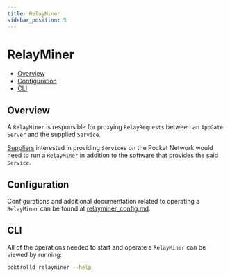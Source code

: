 ```yaml
---
title: RelayMiner
sidebar_position: 5
---
```


# RelayMiner <!-- omit in toc -->

- [Overview](#overview)
- [Configuration](#configuration)
- [CLI](#cli)

## Overview

A `RelayMiner` is responsible for proxying `RelayRequests` between an `AppGate Server` and the supplied `Service`.

[Suppliers](./supplier.md) interested in providing `Service`s on the Pocket Network would need to run a `RelayMiner` in addition to the software that provides the said `Service`.

## Configuration

Configurations and additional documentation related to operating a `RelayMiner` can be found at [relayminer_config.md](../configs/relayminer_config.md).

## CLI

All of the operations needed to start and operate a `RelayMiner` can be viewed by running:

```bash
poktrolld relayminer --help
```
